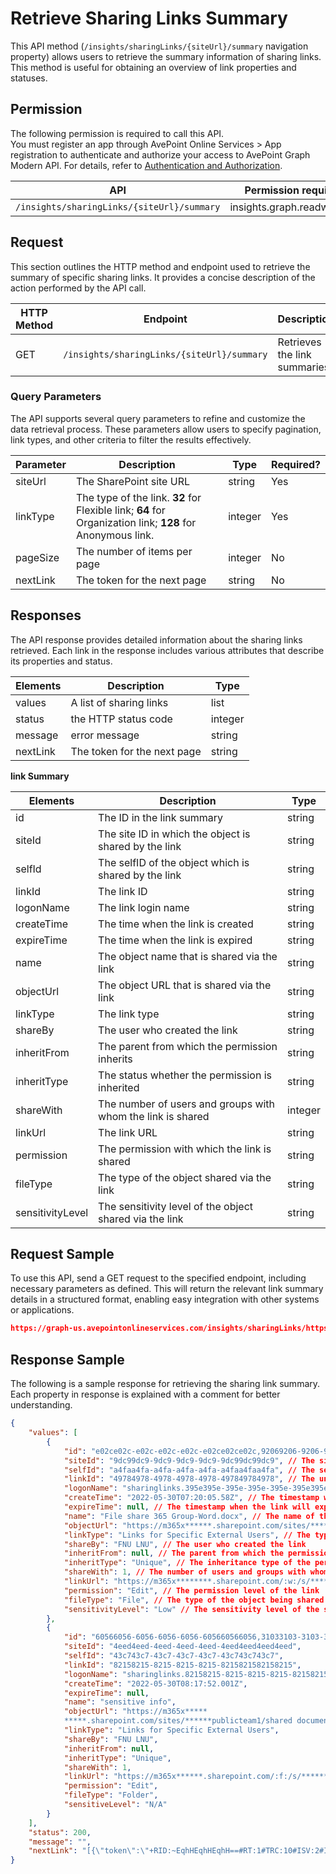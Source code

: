 # Retrieve Sharing Links Summary

This API method (`/insights/sharingLinks/{siteUrl}/summary` navigation property) allows users to retrieve the summary information of sharing links. This method is useful for obtaining an overview of link properties and statuses.

## Permission

The following permission is required to call this API.  
You must register an app through AvePoint Online Services > App registration to authenticate and authorize your access to AvePoint Graph Modern API. For details, refer to [Authentication and Authorization](https://learn.avepoint.com/docs/Use-AvePoint-Graph-Modern-API.html#authentication-and-authorization).

| API     | Permission required | 
|-------------------|---------------|
| `/insights/sharingLinks/{siteUrl}/summary` | insights.graph.readwrite.all |


## Request

This section outlines the HTTP method and endpoint used to retrieve the summary of specific sharing links. It provides a concise description of the action performed by the API call.

| HTTP Method | Endpoint | Description |
| --- | --- | --- |
| GET | `/insights/sharingLinks/{siteUrl}/summary` | Retrieves the link summaries. |


### Query Parameters

The API supports several query parameters to refine and customize the data retrieval process. These parameters allow users to specify pagination, link types, and other criteria to filter the results effectively.

| Parameter | Description            | Type    | Required? |
|-----------|------------------------|---------|-----------|
| siteUrl | The SharePoint site URL | string |Yes    |
| linkType  | The type of the link. **32** for Flexible link; **64** for Organization link; **128** for Anonymous link.  | integer | Yes        |
| pageSize  | The number of items per page | integer | No        |
| nextLink  | The token for the next page | string  | No        |

## Responses

The API response provides detailed information about the sharing links retrieved. Each link in the response includes various attributes that describe its properties and status.

| Elements       | Description                                      | Type    |
|----------------|--------------------------------------------------|---------|
| values | A list of sharing links  |list|
| status| the HTTP status code | integer |
| message | error message | string |
| nextLink | The token for the next page | string  | 


**link Summary**

| Elements       | Description                                      | Type    |
|----------------|--------------------------------------------------|---------|
| id             | The ID in the link summary                       | string  |
| siteId         | The site ID in which the object is shared by the link | string  |
| selfId         | The selfID of the object which is shared by the link | string  |
| linkId         | The link ID                                      | string  |
| logonName      | The link login name                              | string  |
| createTime     | The time when the link is created                | string  |
| expireTime     | The time when the link is expired                | string  |
| name           | The object name that is shared via the link      | string  |
| objectUrl      | The object URL that is shared via the link       | string  |
| linkType       | The link type                                    | string  |
| shareBy        | The user who created the link                    | string  |
| inheritFrom    | The parent from which the permission inherits    | string  |
| inheritType    | The status whether the permission is inherited   | string  |
| shareWith      | The number of users and groups with whom the link is shared | integer |
| linkUrl        | The link URL                                     | string  |
| permission     | The permission with which the link is shared     | string  |
| fileType       | The type of the object shared via the link       | string  |
| sensitivityLevel | The sensitivity level of the object shared via the link | string  |


[blockDownload is displayed in the sample of http://10.1.49.59:23456/showdoc/web/#/5/604, but not showing in the table]: # 
 
## Request Sample

To use this API, send a GET request to the specified endpoint, including necessary parameters as defined. This will return the relevant link summary details in a structured format, enabling easy integration with other systems or applications. 

```json
https://graph-us.avepointonlineservices.com/insights/sharingLinks/https%253A%252F%252Fm365x636363.sharepoint.com%252Fsites%252Fjuly2022publicteam01/summary?linkType=32&pageSize=100&nextLink=1231
```

## Response Sample

The following is a sample response for retrieving the sharing link summary. Each property in response is explained with a comment for better understanding. 

```json
{
    "values": [
        {
            "id": "e02ce02c-e02c-e02c-e02c-e02ce02ce02c,92069206-9206-9206-9206-920692069206", // The unique identifier for the link summary
            "siteId": "9dc99dc9-9dc9-9dc9-9dc9-9dc99dc99dc9", // The site ID where the object is shared
            "selfId": "a4faa4fa-a4fa-a4fa-a4fa-a4faa4faa4fa", // The self ID of the object being shared
            "linkId": "49784978-4978-4978-4978-497849784978", // The unique identifier for the link
            "logonName": "sharinglinks.395e395e-395e-395e-395e-395e395e395e.flexible.2ace2ace-2ace-2ace-2ace-2ace2ace2ace", // The login name associated with the link
            "createTime": "2022-05-30T07:20:05.58Z", // The timestamp when the link was created
            "expireTime": null, // The timestamp when the link will expire, if applicable
            "name": "File share 365 Group-Word.docx", // The name of the object being shared
            "objectUrl": "https://m365x******.sharepoint.com/sites/*******publicteam1/shared documents/general/for share/File share 365 Group-Word.docx", // The URL of the shared object
            "linkType": "Links for Specific External Users", // The type of the link
            "shareBy": "FNU LNU", // The user who created the link
            "inheritFrom": null, // The parent from which the permission inherits, if applicable
            "inheritType": "Unique", // The inheritance type of the permission
            "shareWith": 1, // The number of users and groups with whom the link is shared
            "linkUrl": "https://m365x********.sharepoint.com/:w:/s/********PublicTeam1/EeGH-EeGHEeGHEeGHEeGHEeGHEeGHEeGHEeGH", // The URL of the link
            "permission": "Edit", // The permission level of the link
            "fileType": "File", // The type of the object being shared
            "sensitivityLevel": "Low" // The sensitivity level of the shared object
        },
        {
            "id": "60566056-6056-6056-6056-605660566056,31033103-3103-3103-3103-310331033103",
            "siteId": "4eed4eed-4eed-4eed-4eed-4eed4eed4eed4eed",
            "selfId": "43c743c7-43c7-43c7-43c7-43c743c743c7",
            "linkId": "82158215-8215-8215-8215-8215821582158215",
            "logonName": "sharinglinks.82158215-8215-8215-8215-821582158215.flexible.31033103-3103-3103-3103-3103310331033103",
            "createTime": "2022-05-30T08:17:52.001Z",
            "expireTime": null,
            "name": "sensitive info",
            "objectUrl": "https://m365x*****
            *****.sharepoint.com/sites/******publicteam1/shared documents/general/sensitive info",
            "linkType": "Links for Specific External Users",
            "shareBy": "FNU LNU",
            "inheritFrom": null,
            "inheritType": "Unique",
            "shareWith": 1,
            "linkUrl": "https://m365x******.sharepoint.com/:f:/s/*******PublicTeam1/EqhHEqhHEqhHEqhHEqhHEqhHEqhHEqhHEqhH-Xw",
            "permission": "Edit",
            "fileType": "Folder",
            "sensitiveLevel": "N/A"
        }
    ],
    "status": 200,
    "message": "",
    "nextLink": "[{\"token\":\"+RID:~EqhHEqhHEqhH==#RT:1#TRC:10#ISV:2#IEO:65567#QCF:8#FPC:AgEEqhHEqhHEqhHQA\",\"range\":{\"min\":\"\",\"max\":\"FF\"}}]"
}
```